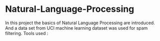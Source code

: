 # Natural-Language-Processing

In this project the basics of Natural Language Processing are introduced.
And a data set from UCI machine learning dataset was used for spam filtering.
Tools used :
